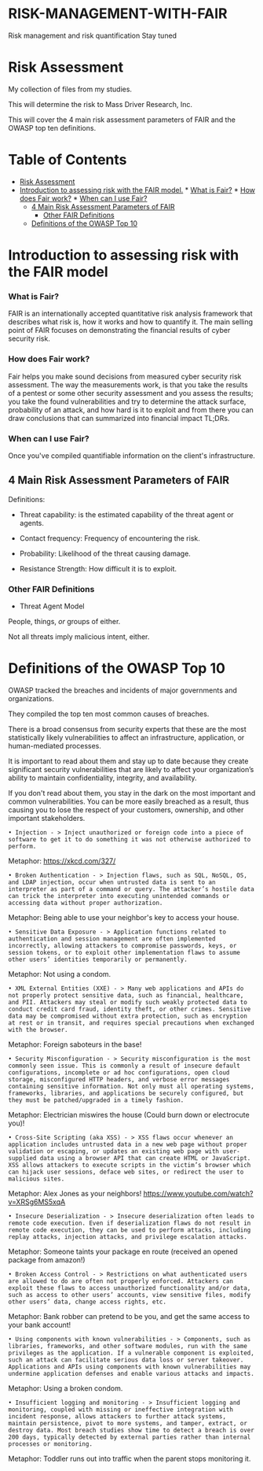 # RISK-MANAGEMENT-WITH-FAIR
Risk management and risk quantification  Stay tuned


# Risk Assessment

My collection of files from my studies.

This will determine the risk to Mass Driver Research, Inc.

This will cover the 4 main risk assessment parameters of FAIR and the OWASP top ten definitions.

Table of Contents
=================

   * [Risk Assessment](#risk-assessment)
   * [Introduction to assessing risk with the FAIR model.](#introduction-to-assessing-risk-with-the-fair-model)
         * [What is Fair?](#what-is-fair)
         * [How does Fair work?](#how-does-fair-work)
         * [When can I use Fair?](#when-can-i-use-fair)
      * [4 Main Risk Assessment Parameters of FAIR](#4-main-risk-assessment-parameters-of-fair)
         * [Other FAIR Definitions](#other-fair-definitions)
      * [Definitions of the OWASP Top 10](#definitions-of-the-owasp-top-10)

# Introduction to assessing risk with the FAIR model

### What is Fair?
FAIR is an internationally accepted quantitative risk analysis framework that describes what risk is, how it works and how to quantify it.
The main selling point of FAIR focuses on demonstrating the financial results of cyber security risk.


### How does Fair work?
Fair helps you make sound decisions from measured cyber security risk assessment.
The way the measurements work, is that you take the results of a pentest or some other security assessment and you assess the results; you take the found vulnerabilities and try to determine the attack surface, probability of an attack, and how hard is it to exploit and from there you can draw conclusions that can summarized into financial impact TL;DRs.


### When can I use Fair?

Once you've compiled quantifiable information on the client's infrastructure.


## 4 Main Risk Assessment Parameters of FAIR

Definitions: 

* Threat capability: is the estimated capability of the threat agent or agents.

* Contact frequency: Frequency of encountering the risk.

* Probability: Likelihood of the threat causing damage.

* Resistance Strength: How difficult it is to exploit.

### Other FAIR Definitions

* Threat Agent Model

People, things, *or* groups of either.

Not all threats imply malicious intent, either.

# Definitions of the OWASP Top 10

OWASP tracked the breaches and incidents of major governments and organizations.

They compiled the top ten most common causes of breaches.

There is a broad consensus from security experts that these are the most statistically likely vulnerabilities to affect an infrastructure, application, or human-mediated processes.

It is important to read about them and stay up to date because they create significant security vulnerabilities that are likely to affect your organization’s ability to maintain confidentiality, integrity, and availability.

If you don't read about them, you stay in the dark on the most important and common vulnerabilities. You can be more easily breached as a result, thus causing you to lose the respect of your customers, ownership, and other important stakeholders.
    
	• Injection - > Inject unauthorized or foreign code into a piece of software to get it to do something it was not otherwise authorized to perform.
Metaphor: https://xkcd.com/327/
    
	• Broken Authentication - > Injection flaws, such as SQL, NoSQL, OS, and LDAP injection, occur when untrusted data is sent to an interpreter as part of a command or query. The attacker’s hostile data can trick the interpreter into executing unintended commands or accessing data without proper authorization.
Metaphor: Being able to use your neighbor's key to access your house.
    
	• Sensitive Data Exposure - > Application functions related to authentication and session management are often implemented incorrectly, allowing attackers to compromise passwords, keys, or session tokens, or to exploit other implementation flaws to assume other users’ identities temporarily or permanently.
Metaphor: Not using a condom.
    
	• XML External Entities (XXE) - > Many web applications and APIs do not properly protect sensitive data, such as financial, healthcare, and PII. Attackers may steal or modify such weakly protected data to conduct credit card fraud, identity theft, or other crimes. Sensitive data may be compromised without extra protection, such as encryption at rest or in transit, and requires special precautions when exchanged with the browser.
Metaphor: Foreign saboteurs in the base!
    
	• Security Misconfiguration - > Security misconfiguration is the most commonly seen issue. This is commonly a result of insecure default configurations, incomplete or ad hoc configurations, open cloud storage, misconfigured HTTP headers, and verbose error messages containing sensitive information. Not only must all operating systems, frameworks, libraries, and applications be securely configured, but they must be patched/upgraded in a timely fashion.
Metaphor: Electrician miswires the house (Could burn down or electrocute you)!
    
	• Cross-Site Scripting (aka XSS) - > XSS flaws occur whenever an application includes untrusted data in a new web page without proper validation or escaping, or updates an existing web page with user-supplied data using a browser API that can create HTML or JavaScript. XSS allows attackers to execute scripts in the victim’s browser which can hijack user sessions, deface web sites, or redirect the user to malicious sites.
Metaphor: Alex Jones as your neighbors! https://www.youtube.com/watch?v=XRSg6MS5xqA
    
	• Insecure Deserialization - > Insecure deserialization often leads to remote code execution. Even if deserialization flaws do not result in remote code execution, they can be used to perform attacks, including replay attacks, injection attacks, and privilege escalation attacks.
Metaphor: Someone taints your package en route (received an opened package from amazon!)
    
	• Broken Access Control - > Restrictions on what authenticated users are allowed to do are often not properly enforced. Attackers can exploit these flaws to access unauthorized functionality and/or data, such as access to other users’ accounts, view sensitive files, modify other users’ data, change access rights, etc.
Metaphor: Bank robber can pretend to be you, and get the same access to your bank account!

	• Using components with known vulnerabilities - > Components, such as libraries, frameworks, and other software modules, run with the same privileges as the application. If a vulnerable component is exploited, such an attack can facilitate serious data loss or server takeover. Applications and APIs using components with known vulnerabilities may undermine application defenses and enable various attacks and impacts.
Metaphor: Using a broken condom.

	• Insufficient logging and monitoring - > Insufficient logging and monitoring, coupled with missing or ineffective integration with incident response, allows attackers to further attack systems, maintain persistence, pivot to more systems, and tamper, extract, or destroy data. Most breach studies show time to detect a breach is over 200 days, typically detected by external parties rather than internal processes or monitoring.
Metaphor: Toddler runs out into traffic when the parent stops monitoring it.



